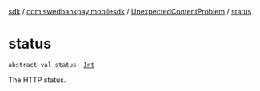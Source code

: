[sdk](../../index.md) / [com.swedbankpay.mobilesdk](../index.md) / [UnexpectedContentProblem](index.md) / [status](./status.md)

# status

`abstract val status: `[`Int`](https://kotlinlang.org/api/latest/jvm/stdlib/kotlin/-int/index.html)

The HTTP status.

